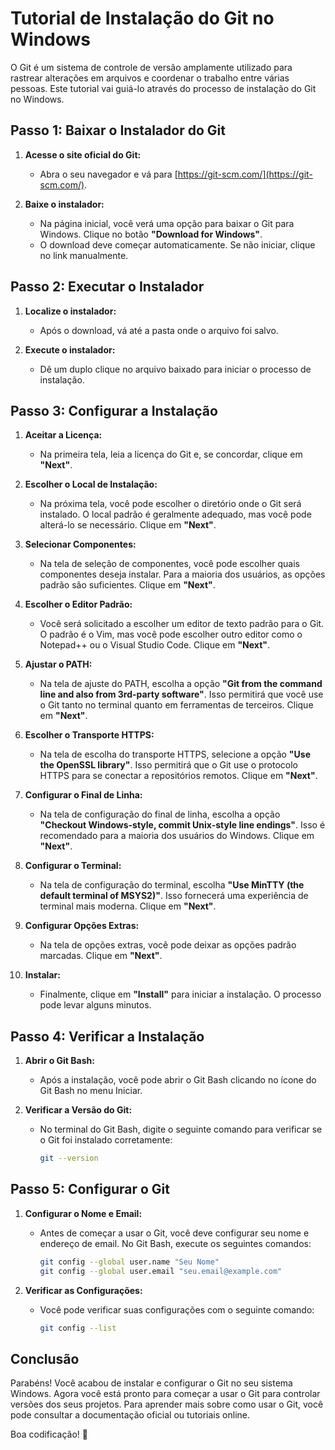 # Tutorial de Instalação do Git no Windows

O Git é um sistema de controle de versão amplamente utilizado para rastrear alterações em arquivos e coordenar o trabalho entre várias pessoas. Este tutorial vai guiá-lo através do processo de instalação do Git no Windows.

## Passo 1: Baixar o Instalador do Git

1. **Acesse o site oficial do Git:**
   - Abra o seu navegador e vá para [https://git-scm.com/](https://git-scm.com/).

2. **Baixe o instalador:**
   - Na página inicial, você verá uma opção para baixar o Git para Windows. Clique no botão **"Download for Windows"**.
   - O download deve começar automaticamente. Se não iniciar, clique no link manualmente.

## Passo 2: Executar o Instalador

1. **Localize o instalador:**
   - Após o download, vá até a pasta onde o arquivo foi salvo.

2. **Execute o instalador:**
   - Dê um duplo clique no arquivo baixado para iniciar o processo de instalação.

## Passo 3: Configurar a Instalação

1. **Aceitar a Licença:**
   - Na primeira tela, leia a licença do Git e, se concordar, clique em **"Next"**.

2. **Escolher o Local de Instalação:**
   - Na próxima tela, você pode escolher o diretório onde o Git será instalado. O local padrão é geralmente adequado, mas você pode alterá-lo se necessário. Clique em **"Next"**.

3. **Selecionar Componentes:**
   - Na tela de seleção de componentes, você pode escolher quais componentes deseja instalar. Para a maioria dos usuários, as opções padrão são suficientes. Clique em **"Next"**.

4. **Escolher o Editor Padrão:**
   - Você será solicitado a escolher um editor de texto padrão para o Git. O padrão é o Vim, mas você pode escolher outro editor como o Notepad++ ou o Visual Studio Code. Clique em **"Next"**.

5. **Ajustar o PATH:**
   - Na tela de ajuste do PATH, escolha a opção **"Git from the command line and also from 3rd-party software"**. Isso permitirá que você use o Git tanto no terminal quanto em ferramentas de terceiros. Clique em **"Next"**.

6. **Escolher o Transporte HTTPS:**
   - Na tela de escolha do transporte HTTPS, selecione a opção **"Use the OpenSSL library"**. Isso permitirá que o Git use o protocolo HTTPS para se conectar a repositórios remotos. Clique em **"Next"**.

7. **Configurar o Final de Linha:**
   - Na tela de configuração do final de linha, escolha a opção **"Checkout Windows-style, commit Unix-style line endings"**. Isso é recomendado para a maioria dos usuários do Windows. Clique em **"Next"**.

8. **Configurar o Terminal:**
   - Na tela de configuração do terminal, escolha **"Use MinTTY (the default terminal of MSYS2)"**. Isso fornecerá uma experiência de terminal mais moderna. Clique em **"Next"**.

9. **Configurar Opções Extras:**
   - Na tela de opções extras, você pode deixar as opções padrão marcadas. Clique em **"Next"**.

10. **Instalar:**
    - Finalmente, clique em **"Install"** para iniciar a instalação. O processo pode levar alguns minutos.

## Passo 4: Verificar a Instalação

1. **Abrir o Git Bash:**
   - Após a instalação, você pode abrir o Git Bash clicando no ícone do Git Bash no menu Iniciar.

2. **Verificar a Versão do Git:**
   - No terminal do Git Bash, digite o seguinte comando para verificar se o Git foi instalado corretamente:
     ```bash
     git --version
     ```

## Passo 5: Configurar o Git

1. **Configurar o Nome e Email:**
   - Antes de começar a usar o Git, você deve configurar seu nome e endereço de email. No Git Bash, execute os seguintes comandos:
     ```bash
     git config --global user.name "Seu Nome"
     git config --global user.email "seu.email@example.com"
     ```

2. **Verificar as Configurações:**
   - Você pode verificar suas configurações com o seguinte comando:
     ```bash
     git config --list
     ```

## Conclusão

Parabéns! Você acabou de instalar e configurar o Git no seu sistema Windows. Agora você está pronto para começar a usar o Git para controlar versões dos seus projetos. Para aprender mais sobre como usar o Git, você pode consultar a documentação oficial ou tutoriais online.

Boa codificação! 🚀
